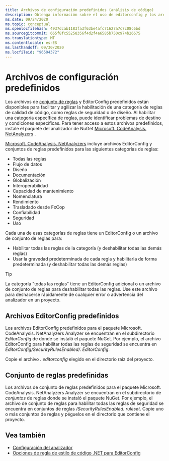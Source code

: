 ```yaml
---
title: Archivos de configuración predefinidos (análisis de código)
description: Obtenga información sobre el uso de editorconfig y los archivos de conjunto de reglas predefinidos para tener como destino tipos específicos de análisis de código.
ms.date: 09/24/2020
ms.topic: conceptual
ms.openlocfilehash: 4937dcab1183fa3f63be4afc71627a7c7c08c6bd
ms.sourcegitcommit: 665f8fc55258356f4d2f4a6585b750c974b26675
ms.translationtype: MT
ms.contentlocale: es-ES
ms.lasthandoff: 09/30/2020
ms.locfileid: "96594372"
---
```

# <a name="predefined-configuration-files"></a>Archivos de configuración predefinidos

Los archivos de [conjunto de reglas](/visualstudio/code-quality/using-rule-sets-to-group-code-analysis-rules) y EditorConfig predefinidos están disponibles para facilitar y agilizar la habilitación de una categoría de reglas de calidad de código, como reglas de seguridad o de diseño. Al habilitar una categoría específica de reglas, puede identificar problemas de destino y condiciones específicas. Para tener acceso a estos archivos predefinidos, instale el paquete del analizador de NuGet [Microsoft. CodeAnalysis. NetAnalyzers](https://github.com/dotnet/roslyn-analyzers#microsoftcodeanalysisnetanalyzers) .

[Microsoft. CodeAnalysis. NetAnalyzers](https://github.com/dotnet/roslyn-analyzers#microsoftcodeanalysisnetanalyzers) incluye archivos EditorConfig y conjuntos de reglas predefinidos para las siguientes categorías de reglas:

- Todas las reglas
- Flujo de datos
- Diseño
- Documentación
- Globalización
- Interoperabilidad
- Capacidad de mantenimiento
- Nomenclatura
- Rendimiento
- Trasladado desde FxCop
- Confiabilidad
- Seguridad
- Uso

Cada una de esas categorías de reglas tiene un EditorConfig o un archivo de conjunto de reglas para:

- Habilitar todas las reglas de la categoría (y deshabilitar todas las demás reglas)
- Usar la gravedad predeterminada de cada regla y habilitarla de forma predeterminada (y deshabilitar todas las demás reglas)

> [!TIP]
> La categoría "todas las reglas" tiene un EditorConfig adicional o un archivo de conjunto de reglas para deshabilitar todas las reglas. Use este archivo para deshacerse rápidamente de cualquier error o advertencia del analizador en un proyecto.

## <a name="predefined-editorconfig-files"></a>Archivos EditorConfig predefinidos

Los archivos EditorConfig predefinidos para el paquete Microsoft. CodeAnalysis. NetAnalyzers Analyzer se encuentran en el subdirectorio *EditorConfig* de donde se instaló el paquete NuGet. Por ejemplo, el archivo EditorConfig para habilitar todas las reglas de seguridad se encuentra en *EditorConfig/SecurityRulesEnabled/. EditorConfig*.

Copie el archivo *. editorconfig* elegido en el directorio raíz del proyecto.

## <a name="predefined-rule-sets"></a>Conjunto de reglas predefinidas

Los archivos de conjunto de reglas predefinidos para el paquete Microsoft. CodeAnalysis. NetAnalyzers Analyzer se encuentran en el subdirectorio de *conjuntos* de reglas donde se instaló el paquete NuGet. Por ejemplo, el archivo de conjunto de reglas para habilitar todas las reglas de seguridad se encuentra en conjuntos de reglas */SecurityRulesEnabled. ruleset*. Copie uno o más conjuntos de reglas y péguelos en el directorio que contiene el proyecto.

## <a name="see-also"></a>Vea también

- [Configuración del analizador](https://github.com/dotnet/roslyn-analyzers/blob/master/docs/Analyzer%20Configuration.md)
- [Opciones de regla de estilo de código .NET para EditorConfig](code-style-rule-options.md)
